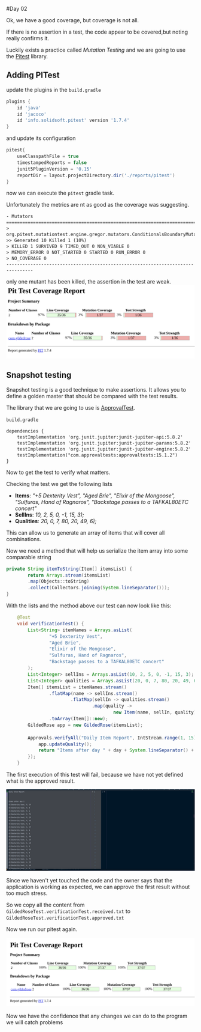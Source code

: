 #Day 02

Ok, we have a good coverage, but coverage is not all.

If there is no assertion in a test, the code appear to be covered,but noting really confirms it.

Luckily exists a practice called _Mutation Testing_ and we are going to use the [Pitest](https://pitest.org/) library.

## Adding PITest

update the plugins in the `build.gradle`

```gradle
plugins {
    id 'java'
    id 'jacoco'
    id 'info.solidsoft.pitest' version '1.7.4'
}
```

and update its configuration
```gradle
pitest{
    useClasspathFile = true
    timestampedReports = false
    junit5PluginVersion = '0.15'
    reportDir = layout.projectDirectory.dir('./reports/pitest')
}
```

now we can execute the `pitest` gradle task.

Unfortunately the metrics are nt as good as the coverage was suggesting.

```
- Mutators
================================================================================
> org.pitest.mutationtest.engine.gregor.mutators.ConditionalsBoundaryMutator
>> Generated 10 Killed 1 (10%)
> KILLED 1 SURVIVED 9 TIMED_OUT 0 NON_VIABLE 0 
> MEMORY_ERROR 0 NOT_STARTED 0 STARTED 0 RUN_ERROR 0 
> NO_COVERAGE 0 
--------------------------------------------------------------------------------
```
    
only one mutant has been killed, the assertion in the test are weak.
![Mutation Coverage](mutation_coverage.png)


## Snapshot testing

Snapshot testing is a good technique to make assertions. It allows you to define a golden master that should be compared with the test results.

The library that we are going to use is [ApprovalTest](https://github.com/approvals/ApprovalTests.Java).

`build.gradle`
```
dependencies {
    testImplementation 'org.junit.jupiter:junit-jupiter-api:5.8.2'
    testImplementation 'org.junit.jupiter:junit-jupiter-params:5.8.2'
    testImplementation 'org.junit.jupiter:junit-jupiter-engine:5.8.2'
    testImplementation("com.approvaltests:approvaltests:15.1.2")
}
```

Now to get the test to verify what matters.

Checking the test we get the following lists

* **Items**: _"+5 Dexterity Vest", "Aged Brie", "Elixir of the Mongoose", "Sulfuras, Hand of Ragnaros", "Backstage passes to a TAFKAL80ETC concert"_
* **SellIns**: _10, 2, 5, 0, -1, 15, 3);_
* **Qualities**: _20, 0, 7, 80, 20, 49, 6);_

This can allow us to generate an array of items that will cover all combinations.

Now we need a method that will help us serialize the item array into some comparable string

```java
private String itemToString(Item[] itemsList) {
        return Arrays.stream(itemsList)
        .map(Objects::toString)
        .collect(Collectors.joining(System.lineSeparator()));
}
```

With the lists and the method above our test can now look like this:

```java
    @Test
    void verificationTest() {
        List<String> itemNames = Arrays.asList(
                "+5 Dexterity Vest",
                "Aged Brie",
                "Elixir of the Mongoose",
                "Sulfuras, Hand of Ragnaros",
                "Backstage passes to a TAFKAL80ETC concert"
        );
        List<Integer> sellIns = Arrays.asList(10, 2, 5, 0, -1, 15, 3);
        List<Integer> qualities = Arrays.asList(20, 0, 7, 80, 20, 49, 6);
        Item[] itemsList = itemNames.stream()
                .flatMap(name -> sellIns.stream()
                        .flatMap(sellIn -> qualities.stream()
                                .map(quality -> 
                                        new Item(name, sellIn, quality))))
                .toArray(Item[]::new);
        GildedRose app = new GildedRose(itemsList);

        Approvals.verifyAll("Daily Item Report", IntStream.range(1, 15).mapToObj(Integer::new).toArray(), day -> {
            app.updateQuality();
            return "Items after day " + day + System.lineSeparator() + itemToString(itemsList);
        });        
    }
```

The first execution of this test will fail, because we have not yet defined what is the approved result.

![Failed approvaltest](failed_approval_test.png)

Since we haven't yet touched the code and the owner says that the application is working as expected, we can approve the first result without too much stress.

So we copy all the content from `GildedRoseTest.verificationTest.received.txt` to `GildedRoseTest.verificationTest.approved.txt`

Now we run our pitest again.

![mutation testing after approval.png](mutation_testing_after_approval.png)

Now we have the confidence that any changes we can do to the program we will catch problems